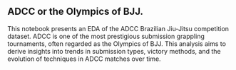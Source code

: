 ## ADCC or the Olympics of BJJ.
This notebook presents an EDA of the ADCC Brazilian Jiu-Jitsu competition dataset. 
ADCC is one of the most prestigious submission grappling tournaments, often regarded as the Olympics of BJJ.
This analysis aims to derive insights into trends in submission types, victory methods, and the evolution of techniques in ADCC matches over time.
